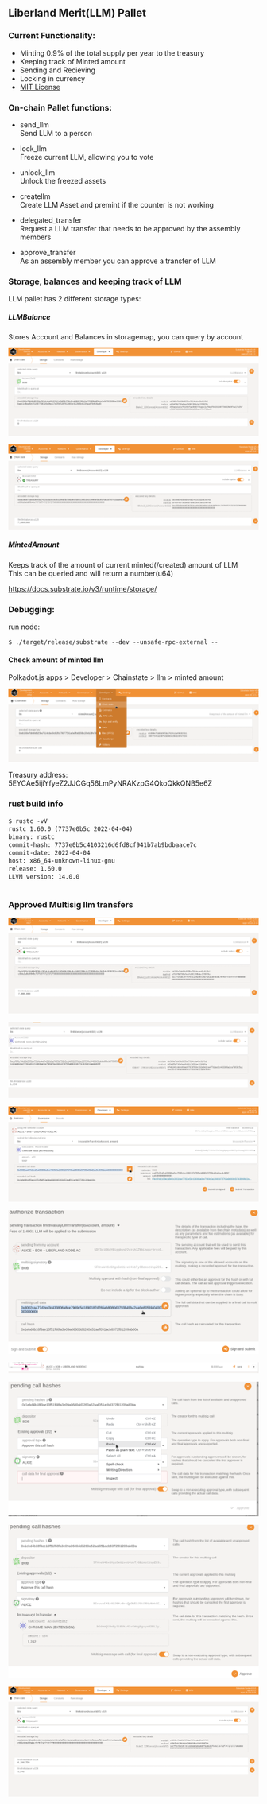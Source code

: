## Liberland Merit(LLM) Pallet


### Current Functionality:   
*  Minting 0.9% of the total supply per year to the treasury
*  Keeping track of Minted amount  
*  Sending and Recieving  
*  Locking in currency
*  [MIT License](https://mit-license.org/)   



### On-chain Pallet functions:   

*  send_llm   
Send LLM to a person

*  lock_llm        
Freeze current LLM, allowing you to vote        

*  unlock_llm         
Unlock the freezed assets       

*  createllm      
Create LLM Asset and premint if the counter is not working           

*  delegated_transfer         
Request a LLM transfer that needs to be approved by the assembly members              


*  approve_transfer          
As an assembly member you can approve a transfer of LLM         


### Storage, balances and keeping track of LLM      
LLM pallet has 2 different storage types:      

##### LLMBalance    
Stores Account and Balances in storagemap, you can query by account  

![Polkadot Js Query user account](account_query.png) 


![Polkadot Js Treasury](treasury_account.png)


##### MintedAmount    
Keeps track of the amount of current minted(/created) amount of LLM   
This can be queried and will return a number(u64)      



https://docs.substrate.io/v3/runtime/storage/    


### Debugging: 

run node: 

```shell
$ ./target/release/substrate --dev --unsafe-rpc-external --
```

#### Check amount of minted llm
Polkadot.js apps > Developer > Chainstate > llm > minted amount

![Polkadot Js](minted_amount_query.png)  



Treasury address:
5EYCAe5ijiYfyeZ2JJCGq56LmPyNRAKzpG4QkoQkkQNB5e6Z



### rust build info
```shell
$ rustc -vV
rustc 1.60.0 (7737e0b5c 2022-04-04)
binary: rustc
commit-hash: 7737e0b5c4103216d6fd8cf941b7ab9bdbaace7c
commit-date: 2022-04-04
host: x86_64-unknown-linux-gnu
release: 1.60.0
LLVM version: 14.0.0


```


### Approved Multisig llm transfers



![Polkadot Js Treasury](treasury_account_query.png)

![Polkadot Js Treasury](check_multisig.png)


![Polkadot Js Treasury](treasuryllm_transfer_with_multisig.png)

![Polkadot Js Treasury](multisig_send_tx.png)

![Polkadot Js Treasury](pending_multisig.png)

![Polkadot Js Treasury](approve_multisig.png)

![Polkadot Js Treasury](pasted_multisig_approved_data.png)

![Polkadot Js Treasury](after_multisig.png)

